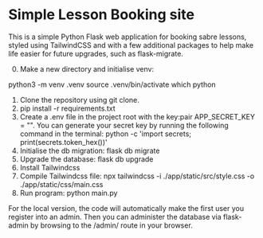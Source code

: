 # Simple Lesson Booking site

This is a simple Python Flask web application for booking sabre lessons, styled using TailwindCSS and with a few additional packages to help make life easier for future upgrades, such as flask-migrate.

0. Make a new directory and initialise venv: 

python3 -m venv .venv
source .venv/bin/activate
which python


1. Clone the repository using git clone.
2. pip install -r requirements.txt
3. Create a .env file in the project root with the key:pair APP_SECRET_KEY = "<your-own-secret-key>". You can generate your secret key by running the following command in the terminal: python -c 'import secrets; print(secrets.token_hex())'
4. Initialise the db migration: flask db migrate
5. Upgrade the database: flask db upgrade
6. Install Tailwindcss
7. Compile Tailwindcss file: npx tailwindcss -i ./app/static/src/style.css -o ./app/static/css/main.css
8. Run program: python main.py

For the local version, the code will automatically make the first user you register into an admin. Then you can administer the database via flask-admin by browsing to the /admin/ route in your browser.
